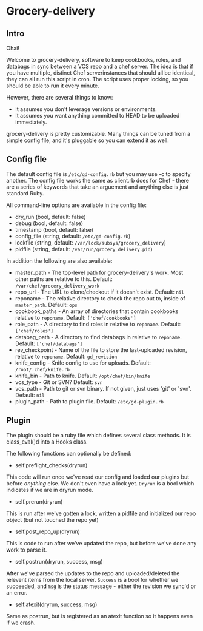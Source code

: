 # Grocery-delivery

## Intro
Ohai!

Welcome to grocery-delivery, software to keep cookbooks, roles, and databags in
sync between a VCS repo and a chef server. The idea is that if you have
multiple, distinct Chef serverinstances that should all be identical, they can
all run this script in cron. The script uses proper locking, so you should be
able to run it every minute.

However, there are several things to know:
* It assumes you don't leverage versions or environments.
* It assumes you want anything committed to HEAD to be uploaded immediately.

grocery-delivery is pretty customizable. Many things can be tuned from a simple
config file, and it's pluggable so you can extend it as well.

## Config file

The default config file is `/etc/gd-config.rb` but you may use -c to specify
another. The config file works the same as client.rb does for Chef - there
are a series of keywords that take an arguement and anything else is just
standard Ruby.

All command-line options are available in the config file:
* dry_run (bool, default: false)
* debug (bool, default: false)
* timestamp (bool, default: false)
* config_file (string, default: `/etc/gd-config.rb`)
* lockfile (string, default: `/var/lock/subsys/grocery_delivery`)
* pidfile (string, default: `/var/run/grocery_delivery.pid`)

In addition the following are also available:
* master_path - The top-level path for grocery-delivery's work. Most other
  paths are relative to this. Default: `/var/chef/grocery_delivery_work`
* repo_url - The URL to clone/checkout if it doesn't exist. Default: `nil`
* reponame - The relative directory to check the repo out to, inside of
  `master_path`. Default: `ops`
* cookbook_paths - An array of directories that contain cookbooks relative to
  `reponame`. Default: `['chef/cookbooks']`
* role_path - A directory to find roles in relative to `reponame`. Default:
  `['chef/roles']`
* databag_path - A directory to find databags in relative to `reponame`.
  Default: `['chef/databags']`
* rev_checkpoint - Name of the file to store the last-uploaded revision,
  relative to `reponame`. Default: `gd_revision`
* knife_config - Knife config to use for uploads. Default:
  `/root/.chef/knife.rb`
* knife_bin - Path to knife. Default: `/opt/chef/bin/knife`
* vcs_type - Git or SVN? Default: `svn`
* vcs_path - Path to git or svn binary. If not given, just uses 'git' or 'svn'.
  Default: `nil`
* plugin_path - Path to plugin file. Default: `/etc/gd-plugin.rb`

## Plugin

The plugin should be a ruby file which defines several class methods. It is
class_eval()d into a Hooks class.

The following functions can optionally be defined:

* self.preflight_checks(dryrun)

This code will run once we've read our config and loaded our plugins but before
*anything* else. We don't even have a lock yet. `Dryrun` is a bool which
indicates if we are in dryrun mode.

* self.prerun(dryrun)

This is run after we've gotten a lock, written a pidfile and initialized our
repo object (but not touched the repo yet)

* self.post_repo_up(dryrun)

This is code to run after we've updated the repo, but before we've done any work
to parse it.

* self.postrun(dryrun, success, msg)

After we've parsed the updates to the repo and uploaded/deleted the relevent
items from the local server. `Success` is a bool for whether we succeeded, and
`msg` is the status message - either the revision we sync'd or an error.

* self.atexit(dryrun, success, msg)

Same as postrun, but is registered as an atexit function so it happens even
if we crash.
